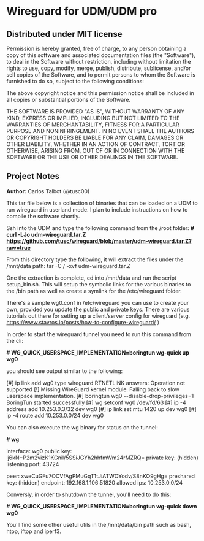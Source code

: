 # Wireguard for UDM/UDM pro

## Distributed under MIT license

Permission is hereby granted, free of charge, to any person obtaining a copy of this software and associated documentation files (the "Software"), to deal in the Software without restriction, including without limitation the rights to use, copy, modify, merge, publish, distribute, sublicense, and/or sell copies of the Software, and to permit persons to whom the Software is furnished to do so, subject to the following conditions:

The above copyright notice and this permission notice shall be included in all copies or substantial portions of the Software.

THE SOFTWARE IS PROVIDED "AS IS", WITHOUT WARRANTY OF ANY KIND, EXPRESS OR IMPLIED, INCLUDING BUT NOT LIMITED TO THE WARRANTIES OF MERCHANTABILITY, FITNESS FOR A PARTICULAR PURPOSE AND NONINFRINGEMENT. IN NO EVENT SHALL THE AUTHORS OR COPYRIGHT HOLDERS BE LIABLE FOR ANY CLAIM, DAMAGES OR OTHER LIABILITY, WHETHER IN AN ACTION OF CONTRACT, TORT OR OTHERWISE, ARISING FROM, OUT OF OR IN CONNECTION WITH THE SOFTWARE OR THE USE OR OTHER DEALINGS IN THE SOFTWARE.

## Project Notes
**Author:** Carlos Talbot (@tusc00)


This tar file below is a collection of binaries that can be loaded on a UDM to run wireguard in userland mode. I plan to include instructions on how to compile the software shortly.

Ssh into the UDM and type the following command from the /root folder:
**# curl -LJo udm-wireguard.tar.Z  https://github.com/tusc/wireguard/blob/master/udm-wireguard.tar.Z?raw=true**

From this directory type the following, it will extract the files under the /mnt/data path:
tar -C / -xvf udm-wireguard.tar.Z

One the extraction is complete, cd into /mnt/data and run the script setup_bin.sh. This will setup the symbolic links for the various binaries to the /bin path as well as create a symlink for the /etc/wireguard folder.

There's a sample wg0.conf in /etc/wireguard you can use to create your own, provided you update the public and private keys. There are various tutorials out there for setting up a client/server config for wireguard (e.g. https://www.stavros.io/posts/how-to-configure-wireguard/ )

In order to start the wireguard tunnel you need to run this command from the cli:

**# WG_QUICK_USERSPACE_IMPLEMENTATION=boringtun wg-quick up wg0**

you should see output similar to the following:

[#] ip link add wg0 type wireguard
RTNETLINK answers: Operation not supported
[!] Missing WireGuard kernel module. Falling back to slow userspace implementation.
[#] boringtun wg0 --disable-drop-privileges=1
BoringTun started successfully
[#] wg setconf wg0 /dev/fd/63
[#] ip -4 address add 10.253.0.3/32 dev wg0
[#] ip link set mtu 1420 up dev wg0
[#] ip -4 route add 10.253.0.0/24 dev wg0

You can also execute the wg binary for status on the tunnel:

**# wg**

interface: wg0
  public key: lj6kN+P2m2vizK1KGnil/5SSiJGYh2hhfmWm24rMZRQ=
  private key: (hidden)
  listening port: 43724

peer: xweCuGFu7OCVfAgPMuGqT1tJiATWOYodv/S8nKO9gHg=
  preshared key: (hidden)
  endpoint: 192.168.1.106:51820
  allowed ips: 10.253.0.0/24
  
 Conversly, in order to shutdown the tunnel, you'll need to do this:
 
**# WG_QUICK_USERSPACE_IMPLEMENTATION=boringtun wg-quick down wg0**

You'll find some other useful utils in the /mnt/data/bin path such as bash, htop, iftop and iperf3.

